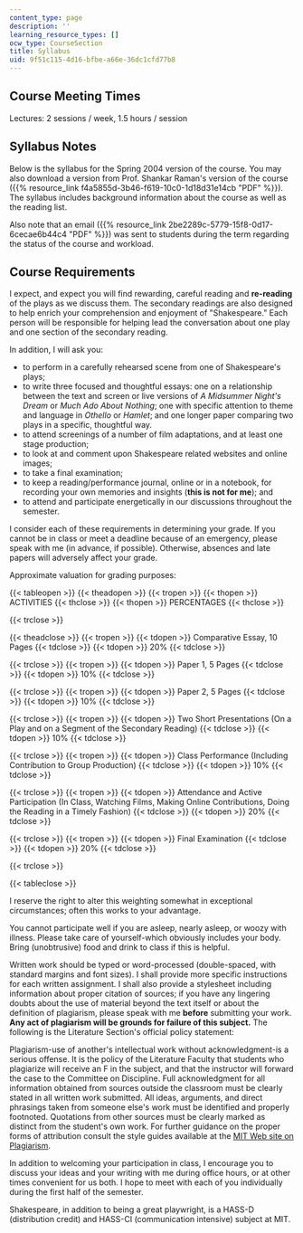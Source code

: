 ```yaml
---
content_type: page
description: ''
learning_resource_types: []
ocw_type: CourseSection
title: Syllabus
uid: 9f51c115-4d16-bfbe-a66e-36dc1cfd77b8
---
```


Course Meeting Times
--------------------

Lectures: 2 sessions / week, 1.5 hours / session

Syllabus Notes
--------------

Below is the syllabus for the Spring 2004 version of the course. You may also download a version from Prof. Shankar Raman's version of the course ({{% resource_link f4a5855d-3b46-f619-10c0-1d18d31e14cb "PDF" %}}). The syllabus includes background information about the course as well as the reading list.

Also note that an email ({{% resource_link 2be2289c-5779-15f8-0d17-6cecae6b44c4 "PDF" %}}) was sent to students during the term regarding the status of the course and workload.

Course Requirements
-------------------

I expect, and expect you will find rewarding, careful reading and **re-reading** of the plays as we discuss them. The secondary readings are also designed to help enrich your comprehension and enjoyment of "Shakespeare." Each person will be responsible for helping lead the conversation about one play and one section of the secondary reading.

In addition, I will ask you:

*   to perform in a carefully rehearsed scene from one of Shakespeare's plays;
*   to write three focused and thoughtful essays: one on a relationship between the text and screen or live versions of _A Midsummer Night's Dream_ or _Much Ado About Nothing_; one with specific attention to theme and language in _Othello_ or _Hamlet_; and one longer paper comparing two plays in a specific, thoughtful way.
*   to attend screenings of a number of film adaptations, and at least one stage production;
*   to look at and comment upon Shakespeare related websites and online images;
*   to take a final examination;
*   to keep a reading/performance journal, online or in a notebook, for recording your own memories and insights (**this is not for me**); and
*   to attend and participate energetically in our discussions throughout the semester.

I consider each of these requirements in determining your grade. If you cannot be in class or meet a deadline because of an emergency, please speak with me (in advance, if possible). Otherwise, absences and late papers will adversely affect your grade.

Approximate valuation for grading purposes:

{{< tableopen >}}
{{< theadopen >}}
{{< tropen >}}
{{< thopen >}}
ACTIVITIES
{{< thclose >}}
{{< thopen >}}
PERCENTAGES
{{< thclose >}}

{{< trclose >}}

{{< theadclose >}}
{{< tropen >}}
{{< tdopen >}}
Comparative Essay, 10 Pages
{{< tdclose >}}
{{< tdopen >}}
20%
{{< tdclose >}}

{{< trclose >}}
{{< tropen >}}
{{< tdopen >}}
Paper 1, 5 Pages
{{< tdclose >}}
{{< tdopen >}}
10%
{{< tdclose >}}

{{< trclose >}}
{{< tropen >}}
{{< tdopen >}}
Paper 2, 5 Pages
{{< tdclose >}}
{{< tdopen >}}
10%
{{< tdclose >}}

{{< trclose >}}
{{< tropen >}}
{{< tdopen >}}
Two Short Presentations (On a Play and on a Segment of the Secondary Reading)
{{< tdclose >}}
{{< tdopen >}}
10%
{{< tdclose >}}

{{< trclose >}}
{{< tropen >}}
{{< tdopen >}}
Class Performance (Including Contribution to Group Production)
{{< tdclose >}}
{{< tdopen >}}
10%
{{< tdclose >}}

{{< trclose >}}
{{< tropen >}}
{{< tdopen >}}
Attendance and Active Participation (In Class, Watching Films, Making Online Contributions, Doing the Reading in a Timely Fashion)
{{< tdclose >}}
{{< tdopen >}}
20%
{{< tdclose >}}

{{< trclose >}}
{{< tropen >}}
{{< tdopen >}}
Final Examination
{{< tdclose >}}
{{< tdopen >}}
20%
{{< tdclose >}}

{{< trclose >}}

{{< tableclose >}}

I reserve the right to alter this weighting somewhat in exceptional circumstances; often this works to your advantage.

You cannot participate well if you are asleep, nearly asleep, or woozy with illness. Please take care of yourself-which obviously includes your body. Bring (unobtrusive) food and drink to class if this is helpful.

Written work should be typed or word-processed (double-spaced, with standard margins and font sizes). I shall provide more specific instructions for each written assignment. I shall also provide a stylesheet including information about proper citation of sources; if you have any lingering doubts about the use of material beyond the text itself or about the definition of plagiarism, please speak with me **before** submitting your work. **Any act of plagiarism will be grounds for failure of this subject.** The following is the Literature Section's official policy statement:

Plagiarism-use of another's intellectual work without acknowledgment-is a serious offense. It is the policy of the Literature Faculty that students who plagiarize will receive an F in the subject, and that the instructor will forward the case to the Committee on Discipline. Full acknowledgment for all information obtained from sources outside the classroom must be clearly stated in all written work submitted. All ideas, arguments, and direct phrasings taken from someone else's work must be identified and properly footnoted. Quotations from other sources must be clearly marked as distinct from the student's own work. For further guidance on the proper forms of attribution consult the style guides available at the [MIT Web site on Plagiarism](http://cmsw.mit.edu/writing-and-communication-center/avoiding-plagiarism/).

In addition to welcoming your participation in class, I encourage you to discuss your ideas and your writing with me during office hours, or at other times convenient for us both. I hope to meet with each of you individually during the first half of the semester.

Shakespeare, in addition to being a great playwright, is a HASS-D (distribution credit) and HASS-CI (communication intensive) subject at MIT.